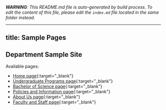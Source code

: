 _**WARNING**: This README.md file is auto-generated by build process. To edit the content of this file, please edit the `index.md` file located in the same folder instead._

---
title: Sample Pages
---


## Department Sample Site

Available pages:
* [Home page](/ndsu-web-template/sample-pages/department/){:target="_blank"}
* [Undergraduate Programs page](/ndsu-web-template/sample-pages/department/degrees/undergraduates/){:target="_blank"}
* [Bachelor of Science page](/ndsu-web-template/sample-pages/department/degrees/undergraduates/bs/){:target="_blank"}
* [Policies and Information page](/ndsu-web-template/sample-pages/department/policies-information/){:target="_blank"}
* [About Us page](/ndsu-web-template/sample-pages/department/about-us/){:target="_blank"}
* [Faculty and Staff page](/ndsu-web-template/sample-pages/department/about-us/faculty-staff.html){:target="_blank"}
